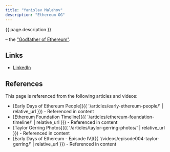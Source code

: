 ```yaml
---
title: "Yanislav Malahov"
description: "Ethereum OG"
---
```


{{ page.description }}

– the ["Godfather of Ethereum"](https://yanislav.medium.com/king-of-bitcoin-godfather-of-ethereum-a9af9ecf56d5).

## Links

- [LinkedIn](https://www.linkedin.com/in/yanislav-malahov-5025b712/)

## References

This page is referenced from the following articles and videos:

- [Early Days of Ethereum People]({{ '/articles/early-ethereum-people/' | relative_url }}) - Referenced in content
- [Ethereum Foundation Timeline]({{ '/articles/ethereum-foundation-timeline/' | relative_url }}) - Referenced in content
- [Taylor Gerring Photos]({{ '/articles/taylor-gerring-photos/' | relative_url }}) - Referenced in content
- [Early Days of Ethereum - Episode IV]({{ '/videos/episode004-taylor-gerring/' | relative_url }}) - Referenced in content
